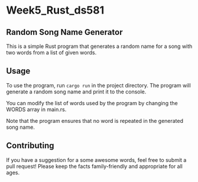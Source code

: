# Week5_Rust_ds581

## Random Song Name Generator
This is a simple Rust program that generates a random name for a song with two words from a list of given words. 

## Usage
To use the program, run `cargo run` in the project directory. The program will generate a random song name and print it to the console.

You can modify the list of words used by the program by changing the WORDS array in main.rs.

Note that the program ensures that no word is repeated in the generated song name.

## Contributing
If you have a suggestion for a some awesome words, feel free to submit a pull request! Please keep the facts family-friendly and appropriate for all ages.


